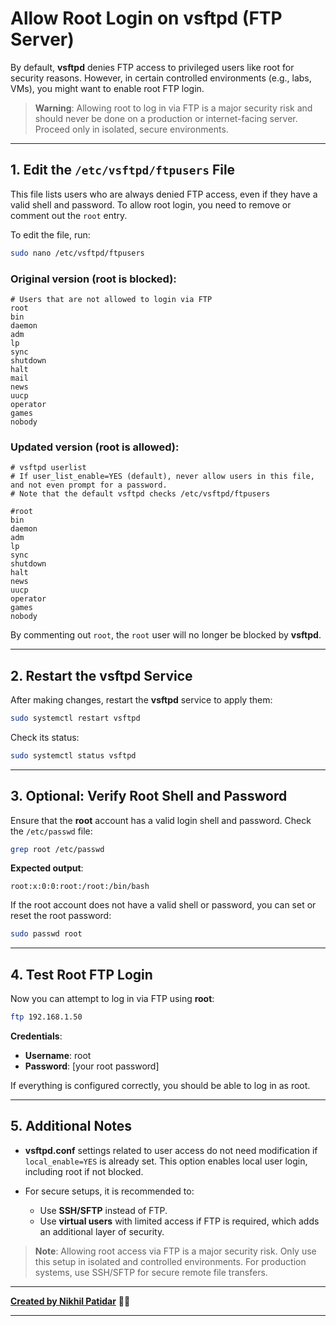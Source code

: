 
# Allow Root Login on vsftpd (FTP Server)

By default, **vsftpd** denies FTP access to privileged users like root for security reasons. However, in certain controlled environments (e.g., labs, VMs), you might want to enable root FTP login.

> **Warning**: Allowing root to log in via FTP is a major security risk and should never be done on a production or internet-facing server. Proceed only in isolated, secure environments.

---

## 1. Edit the `/etc/vsftpd/ftpusers` File

This file lists users who are always denied FTP access, even if they have a valid shell and password. To allow root login, you need to remove or comment out the `root` entry.

To edit the file, run:

```bash
sudo nano /etc/vsftpd/ftpusers
```

### **Original version** (root is blocked):

```text
# Users that are not allowed to login via FTP
root
bin
daemon
adm
lp
sync
shutdown
halt
mail
news
uucp
operator
games
nobody
```

### **Updated version** (root is allowed):

```text
# vsftpd userlist
# If user_list_enable=YES (default), never allow users in this file, and not even prompt for a password.
# Note that the default vsftpd checks /etc/vsftpd/ftpusers

#root
bin
daemon
adm
lp
sync
shutdown
halt
news
uucp
operator
games
nobody
```

By commenting out `root`, the `root` user will no longer be blocked by **vsftpd**.

---

## 2. Restart the vsftpd Service

After making changes, restart the **vsftpd** service to apply them:

```bash
sudo systemctl restart vsftpd
```

Check its status:

```bash
sudo systemctl status vsftpd
```

---

## 3. Optional: Verify Root Shell and Password

Ensure that the **root** account has a valid login shell and password. Check the `/etc/passwd` file:

```bash
grep root /etc/passwd
```

**Expected output**:

```text
root:x:0:0:root:/root:/bin/bash
```

If the root account does not have a valid shell or password, you can set or reset the root password:

```bash
sudo passwd root
```

---

## 4. Test Root FTP Login

Now you can attempt to log in via FTP using **root**:

```bash
ftp 192.168.1.50
```

**Credentials**:

- **Username**: root
- **Password**: [your root password]

If everything is configured correctly, you should be able to log in as root.

---

## 5. Additional Notes

- **vsftpd.conf** settings related to user access do not need modification if `local_enable=YES` is already set. This option enables local user login, including root if not blocked.
  
- For secure setups, it is recommended to:
  - Use **SSH/SFTP** instead of FTP.
  - Use **virtual users** with limited access if FTP is required, which adds an additional layer of security.

> **Note**: Allowing root access via FTP is a major security risk. Only use this setup in isolated and controlled environments. For production systems, use SSH/SFTP for secure remote file transfers.

---

[**Created by Nikhil Patidar**](https://github.com/nikhilpatidar01?new_signup=true) 🚀✨

---
